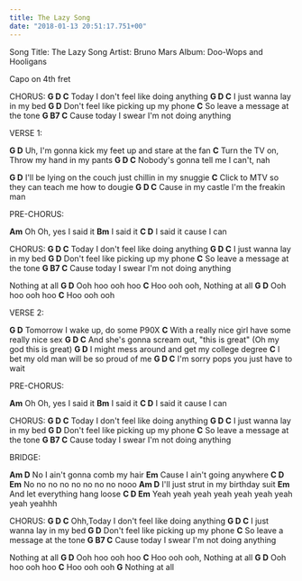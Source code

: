 ```yaml
---
title: The Lazy Song
date: "2018-01-13 20:51:17.751+00"
---
```

Song Title: The Lazy Song
Artist: Bruno Mars
Album: Doo-Wops and Hooligans

Capo on 4th fret

CHORUS:
**G D C**
Today I don't feel like doing anything
**G D C**
I just wanna lay in my bed
**G D**
Don't feel like picking up my phone
**C**
So leave a message at the tone
**G B7 C**
Cause today I swear I'm not doing anything

VERSE 1:

**G D**
Uh, I'm gonna kick my feet up and stare at the fan
**C**
Turn the TV on, Throw my hand in my pants
**G D C**
Nobody's gonna tell me I can't, nah

**G D**
I'll be lying on the couch just chillin in my snuggie
**C**
Click to MTV so they can teach me how to dougie
**G D C**
Cause in my castle I'm the freakin man

PRE-CHORUS:

**Am**
Oh Oh, yes I said it
**Bm**
I said it
**C D**
I said it cause I can

CHORUS:
**G D C**
Today I don't feel like doing anything
**G D C**
I just wanna lay in my bed
**G D**
Don't feel like picking up my phone
**C**
So leave a message at the tone
**G B7 C**
Cause today I swear I'm not doing anything

Nothing at all
**G D**
Ooh hoo ooh hoo
**C**
Hoo ooh ooh, Nothing at all
**G D**
Ooh hoo ooh hoo
**C**
Hoo ooh ooh

VERSE 2:

**G D**
Tomorrow I wake up, do some P90X
**C**
With a really nice girl have some really nice sex
**G D C**
And she's gonna scream out, "this is great" (Oh my god this is great)
**G D**
I might mess around and get my college degree
**C**
I bet my old man will be so proud of me
**G D C**
I'm sorry pops you just have to wait

PRE-CHORUS:

**Am**
Oh Oh, yes I said it
**Bm**
I said it
**C D**
I said it cause I can

CHORUS:
**G D C**
Today I don't feel like doing anything
**G D C**
I just wanna lay in my bed
**G D**
Don't feel like picking up my phone
**C**
So leave a message at the tone
**G B7 C**
Cause today I swear I'm not doing anything

BRIDGE:

**Am D**
No I ain't gonna comb my hair
**Em**
Cause I ain't going anywhere
**C D Em**
No no no no no no no no nooo
**Am D**
I'll just strut in my birthday suit
**Em**
And let everything hang loose
**C D Em**
Yeah yeah yeah yeah yeah yeah yeah yeah yeahhh

CHORUS:
**G D C**
Ohh,Today I don't feel like doing anything
**G D C**
I just wanna lay in my bed
**G D**
Don't feel like picking up my phone
**C**
So leave a message at the tone
**G B7 C**
Cause today I swear I'm not doing anything

Nothing at all
**G D**
Ooh hoo ooh hoo
**C**
Hoo ooh ooh, Nothing at all
**G D**
Ooh hoo ooh hoo
**C**
Hoo ooh ooh
**G**
Nothing at all
